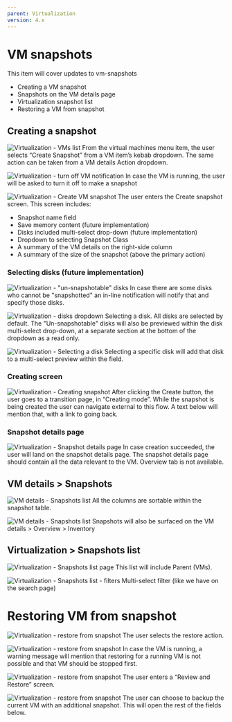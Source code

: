 ```yaml
---
parent: Virtualization
version: 4.x
---
```


# VM snapshots

This item will cover updates to vm-snapshots
- Creating a VM snapshot
- Snapshots on the VM details page
- Virtualization snapshot list
- Restoring a VM from snapshot

## Creating a snapshot

![Virtualization - VMs list](img/0-0.jpg)
From the virtual machines menu item, the user selects “Create Snapshot” from a VM item’s kebab dropdown.
The same action can be taken from a VM details Action dropdown.

![Virtualization - turn off VM notification](img/0-1.jpg)
In case the VM is running, the user will be asked to turn it off to make a snapshot

![Virtualization - Create VM snapshot](img/1-0.jpg)
The user enters the Create snapshot screen.
This screen includes:
- Snapshot name field
- Save memory content (future implementation)
- Disks included multi-select drop-down (future implementation)
- Dropdown to selecting Snapshot Class
- A summary of the VM details on the right-side column
- A summary of the size of the snapshot (above the primary action)

### Selecting disks (future implementation)

![Virtualization - "un-snapshotable" disks](img/1-0-b.jpg)
In case there are some disks who cannot be "snapshotted" an in-line notification will notify that and specify those disks.

![Virtualization - disks dropdown](img/1-1.jpg)
Selecting a disk. All disks are selected by default.
The "Un-snapshotable" disks will also be previewed within the disk multi-select drop-down, at a separate section at the bottom of the dropdown as a read only.

![Virtualization - Selecting a disk](img/1-2.jpg)
Selecting a specific disk will add that disk to a multi-select preview within the field.

### Creating screen

![Virtualization - Creating snapshot](img/2-0.jpg)
After clicking the Create button, the user goes to a transition page, in “Creating mode”.
While the snapshot is being created the user can navigate external to this flow. A text below will mention that, with a link to going back.

### Snapshot details page

![Virtualization - Snapshot details page](img/2-1.jpg)
In case creation succeeded, the user will land on the snapshot details page.
The snapshot details page should contain all the data relevant to the VM.
Overview tab is not available.

## VM details > Snapshots

![VM details - Snapshots list](img/3-0.jpg)
All the columns are sortable within the snapshot table.

![VM details - Snapshots list](img/2-2.jpg)
Snapshots will also be surfaced on the VM details > Overview > Inventory


## Virtualization > Snapshots list

![Virtualization - Snapshots list page](img/5-0.jpg)
This list will include Parent (VMs).

![Virtualization - Snapshots list - filters](img/5-01.jpg)
Multi-select filter (like we have on the search page)

# Restoring VM from snapshot

![Virtualization - restore from snapshot](img/6-0.jpg)
The user selects the restore action.

![Virtualization - restore from snapshot](img/6-1.jpg)
In case the VM is running, a warning message will mention that restoring for a running VM is not possible and that VM should be stopped first.

![Virtualization - restore from snapshot](img/6-2.jpg)
The user enters a “Review and Restore” screen.

![Virtualization - restore from snapshot](img/6-3.jpg)
The user can choose to backup the current VM with an additional snapshot. This will open the rest of the fields below.

